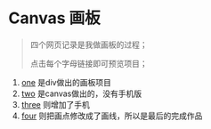 # Canvas 画板

>四个网页记录是我做画板的过程；
> 
> 点击每个字母链接即可预览项目；

1. [one](https://flygeek.github.io/canvas-demo-1/one.html) 是div做出的画板项目
2. [two](https://flygeek.github.io/canvas-demo-1/two.html) 是canvas做出的，没有手机版
3. [three](https://flygeek.github.io/canvas-demo-1/three.html) 则增加了手机
4. [four](https://flygeek.github.io/canvas-demo-1/four.html) 则把画点修改成了画线，所以是最后的完成作品
